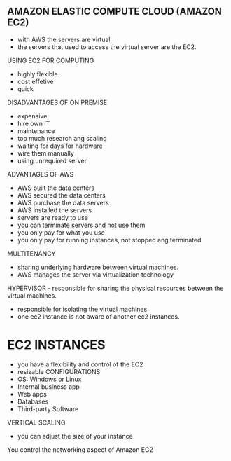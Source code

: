 ## AMAZON ELASTIC COMPUTE CLOUD (AMAZON EC2)
- with AWS the servers are virtual
- the servers that used to access the virtual server are the EC2.

USING EC2 FOR COMPUTING
- highly flexible
- cost effetive
- quick

DISADVANTAGES OF ON PREMISE
- expensive
- hire own IT
- maintenance
- too much research ang scaling
- waiting for days for hardware
- wire them manually
- using unrequired server

ADVANTAGES OF AWS
- AWS built the data centers
- AWS secured the data centers
- AWS purchase the data servers
- AWS installed the servers
- servers are ready to use
- you can terminate servers and not use them
- you only pay for what you use
- you only pay for running instances, not stopped ang terminated

MULTITENANCY
- sharing underlying hardware between virtual machines.
- AWS manages the server via virtualization technology

HYPERVISOR - responsible for sharing the physical resources between the virtual
machines.
- responsible for isolating the virtual machines
- one ec2 instance is not aware of another ec2 instances.

# EC2 INSTANCES
- you have a flexibility and control of the EC2
- resizable
CONFIGURATIONS
- OS: Windows or Linux
- Internal business app
- Web apps
- Databases
- Third-party Software

VERTICAL SCALING
- you can adjust the size of your instance

You control the networking aspect of Amazon EC2
